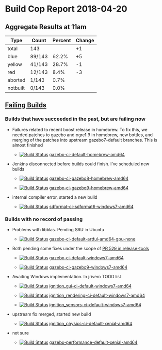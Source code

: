 # Build Cop Report 2018-04-20

## Aggregate Results at 11am

| Type | Count | Percent | Change |
|--|--|--|--|
| total | 143 | | +1 |
| blue | 89/143 | 62.2% | +5 |
| yellow | 41/143 | 28.7% | -1 |
| red | 12/143 | 8.4% | -3 |
| aborted | 1/143 | 0.7% |  |
| notbuilt | 0/143 | 0.0% |  |

## [Failing Builds](https://build.osrfoundation.org/view/main/view/BuildCopFail/)

### Builds that have succeeded in the past, but are failing now

* Failures related to recent boost release in homebrew. To fix this, we needed patches to gazebo and ogre1.9 in homebrew, new bottles, and merging of the patches into upstream gazebo7-default branches. This is almost finished

    * [![Build Status](https://build.osrfoundation.org/job/gazebo-ci-default-homebrew-amd64//badge/icon)](https://build.osrfoundation.org/job/gazebo-ci-default-homebrew-amd64/) [gazebo-ci-default-homebrew-amd64](https://build.osrfoundation.org/job/gazebo-ci-default-homebrew-amd64/)

* Jenkins disconnected before builds could finish. I've scheduled new builds

    * [![Build Status](https://build.osrfoundation.org/job/gazebo-ci-gazebo8-homebrew-amd64//badge/icon)](https://build.osrfoundation.org/job/gazebo-ci-gazebo8-homebrew-amd64/) [gazebo-ci-gazebo8-homebrew-amd64](https://build.osrfoundation.org/job/gazebo-ci-gazebo8-homebrew-amd64/)

    * [![Build Status](https://build.osrfoundation.org/job/gazebo-ci-gazebo9-homebrew-amd64//badge/icon)](https://build.osrfoundation.org/job/gazebo-ci-gazebo9-homebrew-amd64/) [gazebo-ci-gazebo9-homebrew-amd64](https://build.osrfoundation.org/job/gazebo-ci-gazebo9-homebrew-amd64/)

* internal compiler error, started a new build

    * [![Build Status](https://build.osrfoundation.org/job/sdformat-ci-sdformat6-windows7-amd64//badge/icon)](https://build.osrfoundation.org/job/sdformat-ci-sdformat6-windows7-amd64/) [sdformat-ci-sdformat6-windows7-amd64](https://build.osrfoundation.org/job/sdformat-ci-sdformat6-windows7-amd64/)


### Builds with no record of passing

* Problems with libblas. Pending SRU in Ubuntu

    * [![Build Status](https://build.osrfoundation.org/job/gazebo-ci-default-artful-amd64-gpu-none//badge/icon)](https://build.osrfoundation.org/job/gazebo-ci-default-artful-amd64-gpu-none/) [gazebo-ci-default-artful-amd64-gpu-none](https://build.osrfoundation.org/job/gazebo-ci-default-artful-amd64-gpu-none/)

* Both pending some fixes under the scope of [PR 529 in release-tools](https://bitbucket.org/osrf/release-tools/pull-requests/529/fix-windows-gazebo-build/diff)

    * [![Build Status](https://build.osrfoundation.org/job/gazebo-ci-default-windows7-amd64//badge/icon)](https://build.osrfoundation.org/job/gazebo-ci-default-windows7-amd64/) [gazebo-ci-default-windows7-amd64](https://build.osrfoundation.org/job/gazebo-ci-default-windows7-amd64/)

    * [![Build Status](https://build.osrfoundation.org/job/gazebo-ci-gazebo9-windows7-amd64//badge/icon)](https://build.osrfoundation.org/job/gazebo-ci-gazebo9-windows7-amd64/) [gazebo-ci-gazebo9-windows7-amd64](https://build.osrfoundation.org/job/gazebo-ci-gazebo9-windows7-amd64/)

* Awaiting Windows implementation. In jrivero TODO list

    * [![Build Status](https://build.osrfoundation.org/job/ignition_gui-ci-default-windows7-amd64//badge/icon)](https://build.osrfoundation.org/job/ignition_gui-ci-default-windows7-amd64/) [ignition_gui-ci-default-windows7-amd64](https://build.osrfoundation.org/job/ignition_gui-ci-default-windows7-amd64/)

    * [![Build Status](https://build.osrfoundation.org/job/ignition_rendering-ci-default-windows7-amd64//badge/icon)](https://build.osrfoundation.org/job/ignition_rendering-ci-default-windows7-amd64/) [ignition_rendering-ci-default-windows7-amd64](https://build.osrfoundation.org/job/ignition_rendering-ci-default-windows7-amd64/)

    * [![Build Status](https://build.osrfoundation.org/job/ignition_sensors-ci-default-windows7-amd64//badge/icon)](https://build.osrfoundation.org/job/ignition_sensors-ci-default-windows7-amd64/) [ignition_sensors-ci-default-windows7-amd64](https://build.osrfoundation.org/job/ignition_sensors-ci-default-windows7-amd64/)

* upstream fix merged, started new build

    * [![Build Status](https://build.osrfoundation.org/job/ignition_physics-ci-default-xenial-amd64//badge/icon)](https://build.osrfoundation.org/job/ignition_physics-ci-default-xenial-amd64/) [ignition_physics-ci-default-xenial-amd64](https://build.osrfoundation.org/job/ignition_physics-ci-default-xenial-amd64/)

* not sure

    * [![Build Status](https://build.osrfoundation.org/job/gazebo-performance-default-xenial-amd64//badge/icon)](https://build.osrfoundation.org/job/gazebo-performance-default-xenial-amd64/) [gazebo-performance-default-xenial-amd64](https://build.osrfoundation.org/job/gazebo-performance-default-xenial-amd64/)